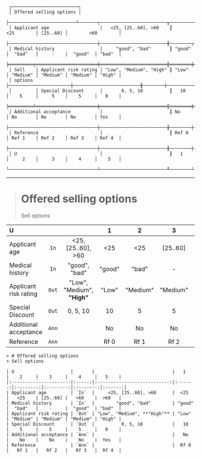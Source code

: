 ```text
 ┌─────────────────────────┐
 │ Offered selling options │
 ├─────────────────────────┴───────┬─────────────────────────╥───────────────────┬──────────┬───────────────────┐
 │ Applicant age                   │   <25, [25..60], >60    ║        <25        │ [25..60] │        >60        │
 ├─────────────────────────────────┼─────────────────────────╫────────┬──────────┼──────────┼──────────┬────────┤
 │ Medical history                 │     "good", "bad"       ║ "good" │  "bad"   │     -    │  "good"  │ "bad"  │
 ╞═════════╤═══════════════════════╪═════════════════════════╬════════╪══════════╪══════════╪══════════╪════════╡
 │ Sell    │ Applicant risk rating │ "Low", "Medium", "High" ║ "Low"  │ "Medium" │ "Medium" │ "Medium" │ "High" │
 │ options ├───────────────────────┼─────────────────────────╫────────┼──────────┼──────────┼──────────┼────────┤
 │         │ Special Discount      │       0, 5, 10          ║   10   │    5     │     5    │    5     │   0    │
 ╞═════════╧═══════════════════════╪═════════════════════════╬════════╪══════════╪══════════╪══════════╪════════╡
 │ Additional acceptance           │                         ║ No     │ No       │ No       │ No       │ Yes    │
 ├─────────────────────────────────┼─────────────────────────╫────────┼──────────┼──────────┼──────────┼────────┤
 │ Reference                       │                         ║ Ref 0  │ Ref 1    │ Ref 2    │ Ref 3    │ Ref 4  │
 ├─────────────────────────────────┼─────────────────────────╫────────┼──────────┼──────────┼──────────┼────────┤
 │ U                               │                         ║   1    │     2    │     3    │    4     │    5   │
 └─────────────────────────────────┴─────────────────────────╨────────┴──────────┴──────────┴──────────┴────────┘
```

---

> # Offered selling options
> Sell options

| U                     |       |                             |   1    |    2     |    3     |    4     |   5    |
|:----------------------|:-----:|:---------------------------:|:------:|:--------:|:--------:|:--------:|:------:|
| Applicant age         | `In`  |     <25, [25..60], >60      |  <25   |   <25    | [25..60] |   >60    |  >60   |
| Medical history       | `In`  |        "good", "bad"        | "good" |  "bad"   |    -     |  "good"  | "bad"  |
| Applicant risk rating | `Out` | "Low", "Medium", **"High"** | "Low"  | "Medium" | "Medium" | "Medium" | "High" |
| Special Discount      | `Out` |          0, 5, 10           |   10   |    5     |    5     |    5     |   0    |
| Additional acceptance | `Ann` |                             |   No   |    No    |    No    |    No    |  Yes   |
| Reference             | `Ann` |                             |  Rf 0  |   Rf 1   |   Rf 2   |   Rf 3   |  Rf 4  |

```text
> # Offered selling options
> Sell options

| U                     |       |                             |   1    |    2     |    3     |    4     |   5    |
|:----------------------|:-----:|:---------------------------:|:------:|:--------:|:--------:|:--------:|:------:|
| Applicant age         | `In`  |     <25, [25..60], >60      |  <25   |   <25    | [25..60] |   >60    |  >60   |
| Medical history       | `In`  |        "good", "bad"        | "good" |  "bad"   |    -     |  "good"  | "bad"  |
| Applicant risk rating | `Out` | "Low", "Medium", **"High"** | "Low"  | "Medium" | "Medium" | "Medium" | "High" |
| Special Discount      | `Out` |          0, 5, 10           |   10   |    5     |    5     |    5     |   0    |
| Additional acceptance | `Ann` |                             |   No   |    No    |    No    |    No    |  Yes   |
| Reference             | `Ann` |                             |  Rf 0  |   Rf 1   |   Rf 2   |   Rf 3   |  Rf 4  |
```

